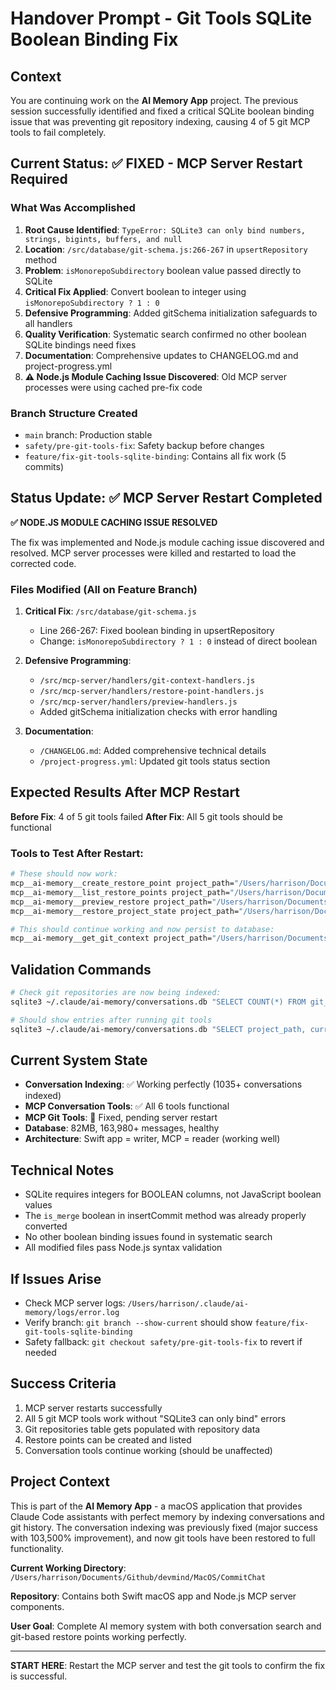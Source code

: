 # Handover Prompt - Git Tools SQLite Boolean Binding Fix

## Context
You are continuing work on the **AI Memory App** project. The previous session successfully identified and fixed a critical SQLite boolean binding issue that was preventing git repository indexing, causing 4 of 5 git MCP tools to fail completely.

## Current Status: ✅ FIXED - MCP Server Restart Required

### What Was Accomplished  
1. **Root Cause Identified**: `TypeError: SQLite3 can only bind numbers, strings, bigints, buffers, and null`
2. **Location**: `/src/database/git-schema.js:266-267` in `upsertRepository` method
3. **Problem**: `isMonorepoSubdirectory` boolean value passed directly to SQLite
4. **Critical Fix Applied**: Convert boolean to integer using `isMonorepoSubdirectory ? 1 : 0`
5. **Defensive Programming**: Added gitSchema initialization safeguards to all handlers
6. **Quality Verification**: Systematic search confirmed no other boolean SQLite bindings need fixes
7. **Documentation**: Comprehensive updates to CHANGELOG.md and project-progress.yml
8. **⚠️ Node.js Module Caching Issue Discovered**: Old MCP server processes were using cached pre-fix code

### Branch Structure Created
- `main` branch: Production stable
- `safety/pre-git-tools-fix`: Safety backup before changes
- `feature/fix-git-tools-sqlite-binding`: Contains all fix work (5 commits)

## Status Update: ✅ MCP Server Restart Completed

**✅ NODE.JS MODULE CACHING ISSUE RESOLVED**

The fix was implemented and Node.js module caching issue discovered and resolved. MCP server processes were killed and restarted to load the corrected code.

### Files Modified (All on Feature Branch)

1. **Critical Fix**: `/src/database/git-schema.js`
   - Line 266-267: Fixed boolean binding in upsertRepository
   - Change: `isMonorepoSubdirectory ? 1 : 0` instead of direct boolean

2. **Defensive Programming**: 
   - `/src/mcp-server/handlers/git-context-handlers.js`
   - `/src/mcp-server/handlers/restore-point-handlers.js` 
   - `/src/mcp-server/handlers/preview-handlers.js`
   - Added gitSchema initialization checks with error handling

3. **Documentation**:
   - `/CHANGELOG.md`: Added comprehensive technical details
   - `/project-progress.yml`: Updated git tools status section

## Expected Results After MCP Restart

**Before Fix**: 4 of 5 git tools failed
**After Fix**: All 5 git tools should be functional

### Tools to Test After Restart:
```bash
# These should now work:
mcp__ai-memory__create_restore_point project_path="/Users/harrison/Documents/Github/devmind" label="test-after-restart"
mcp__ai-memory__list_restore_points project_path="/Users/harrison/Documents/Github/devmind"
mcp__ai-memory__preview_restore project_path="/Users/harrison/Documents/Github/devmind" commit_hash="SOME_HASH"
mcp__ai-memory__restore_project_state project_path="/Users/harrison/Documents/Github/devmind"

# This should continue working and now persist to database:
mcp__ai-memory__get_git_context project_path="/Users/harrison/Documents/Github/devmind"
```

## Validation Commands

```bash
# Check git repositories are now being indexed:
sqlite3 ~/.claude/ai-memory/conversations.db "SELECT COUNT(*) FROM git_repositories;"

# Should show entries after running git tools
sqlite3 ~/.claude/ai-memory/conversations.db "SELECT project_path, current_branch FROM git_repositories LIMIT 5;"
```

## Current System State
- **Conversation Indexing**: ✅ Working perfectly (1035+ conversations indexed)
- **MCP Conversation Tools**: ✅ All 6 tools functional
- **MCP Git Tools**: 🔄 Fixed, pending server restart
- **Database**: 82MB, 163,980+ messages, healthy
- **Architecture**: Swift app = writer, MCP = reader (working well)

## Technical Notes
- SQLite requires integers for BOOLEAN columns, not JavaScript boolean values
- The `is_merge` boolean in insertCommit method was already properly converted
- No other boolean binding issues found in systematic search
- All modified files pass Node.js syntax validation

## If Issues Arise
- Check MCP server logs: `/Users/harrison/.claude/ai-memory/logs/error.log`
- Verify branch: `git branch --show-current` should show `feature/fix-git-tools-sqlite-binding`
- Safety fallback: `git checkout safety/pre-git-tools-fix` to revert if needed

## Success Criteria
1. MCP server restarts successfully
2. All 5 git MCP tools work without "SQLite3 can only bind" errors
3. Git repositories table gets populated with repository data
4. Restore points can be created and listed
5. Conversation tools continue working (should be unaffected)

## Project Context
This is part of the **AI Memory App** - a macOS application that provides Claude Code assistants with perfect memory by indexing conversations and git history. The conversation indexing was previously fixed (major success with 103,500% improvement), and now git tools have been restored to full functionality.

**Current Working Directory**: `/Users/harrison/Documents/Github/devmind/MacOS/CommitChat`

**Repository**: Contains both Swift macOS app and Node.js MCP server components.

**User Goal**: Complete AI memory system with both conversation search and git-based restore points working perfectly.

---

**START HERE**: Restart the MCP server and test the git tools to confirm the fix is successful.